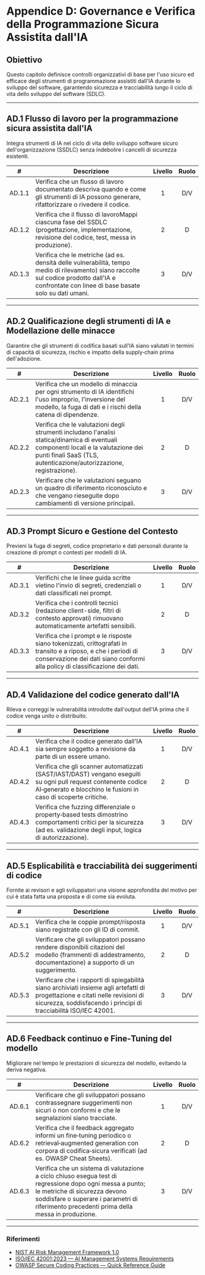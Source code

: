 # Appendice D: Governance e Verifica della Programmazione Sicura Assistita dall'IA

## Obiettivo

Questo capitolo definisce controlli organizzativi di base per l'uso sicuro ed efficace degli strumenti di programmazione assistiti dall'IA durante lo sviluppo del software, garantendo sicurezza e tracciabilità lungo il ciclo di vita dello sviluppo del software (SDLC).

---

## AD.1 Flusso di lavoro per la programmazione sicura assistita dall'IA

Integra strumenti di IA nel ciclo di vita dello sviluppo software sicuro dell'organizzazione (SSDLC) senza indebolire i cancelli di sicurezza esistenti.

|   #    | Descrizione                                                                                                                                                                                     | Livello | Ruolo |
| :----: | ----------------------------------------------------------------------------------------------------------------------------------------------------------------------------------------------- | :-----: | :---: |
| AD.1.1 | Verifica che un flusso di lavoro documentato descriva quando e come gli strumenti di IA possono generare, rifattorizzare o rivedere il codice.                                                  |    1    |  D/V  |
| AD.1.2 | Verifica che il flusso di lavoroMappi ciascuna fase del SSDLC (progettazione, implementazione, revisione del codice, test, messa in produzione).                                                |    2    |   D   |
| AD.1.3 | Verifica che le metriche (ad es. densità delle vulnerabilità, tempo medio di rilevamento) siano raccolte sul codice prodotto dall'IA e confrontate con linee di base basate solo su dati umani. |    3    |  D/V  |

---

## AD.2 Qualificazione degli strumenti di IA e Modellazione delle minacce

Garantire che gli strumenti di codifica basati sull'IA siano valutati in termini di capacità di sicurezza, rischio e impatto della supply‑chain prima dell'adozione.

|   #    | Descrizione                                                                                                                                                                                                 | Livello | Ruolo |
| :----: | ----------------------------------------------------------------------------------------------------------------------------------------------------------------------------------------------------------- | :-----: | :---: |
| AD.2.1 | Verifica che un modello di minaccia per ogni strumento di IA identifichi l'uso improprio, l'inversione del modello, la fuga di dati e i rischi della catena di dipendenze.                                  |    1    |  D/V  |
| AD.2.2 | Verifica che le valutazioni degli strumenti includano l'analisi statica/dinamica di eventuali componenti locali e la valutazione dei punti finali SaaS (TLS, autenticazione/autorizzazione, registrazione). |    2    |   D   |
| AD.2.3 | Verificare che le valutazioni seguano un quadro di riferimento riconosciuto e che vengano rieseguite dopo cambiamenti di versione principali.                                                               |    3    |  D/V  |

---

## AD.3 Prompt Sicuro e Gestione del Contesto

Previeni la fuga di segreti, codice proprietario e dati personali durante la creazione di prompt o contesti per modelli di IA.

|   #    | Descrizione                                                                                                                                                                                    | Livello | Ruolo |
| :----: | ---------------------------------------------------------------------------------------------------------------------------------------------------------------------------------------------- | :-----: | :---: |
| AD.3.1 | Verifichi che le linee guida scritte vietino l'invio di segreti, credenziali o dati classificati nei prompt.                                                                                   |    1    |  D/V  |
| AD.3.2 | Verifica che i controlli tecnici (redazione client-side, filtri di contesto approvati) rimuovano automaticamente artefatti sensibili.                                                          |    2    |   D   |
| AD.3.3 | Verifica che i prompt e le risposte siano tokenizzati, crittografati in transito e a riposo, e che i periodi di conservazione dei dati siano conformi alla policy di classificazione dei dati. |    3    |  D/V  |

---

## AD.4 Validazione del codice generato dall'IA

Rileva e correggi le vulnerabilità introdotte dall'output dell'IA prima che il codice venga unito o distribuito.

|   #    | Descrizione                                                                                                                                                                      | Livello | Ruolo |
| :----: | -------------------------------------------------------------------------------------------------------------------------------------------------------------------------------- | :-----: | :---: |
| AD.4.1 | Verifica che il codice generato dall'IA sia sempre soggetto a revisione da parte di un essere umano.                                                                             |    1    |  D/V  |
| AD.4.2 | Verifica che gli scanner automatizzati (SAST/IAST/DAST) vengano eseguiti su ogni pull request contenente codice AI‑generato e blocchino le fusioni in caso di scoperte critiche. |    2    |   D   |
| AD.4.3 | Verifica che fuzzing differenziale o property‑based tests dimostrino comportamenti critici per la sicurezza (ad es. validazione degli input, logica di autorizzazione).          |    3    |  D/V  |

---

## AD.5 Esplicabilità e tracciabilità dei suggerimenti di codice

Fornite ai revisori e agli sviluppatori una visione approfondita del motivo per cui è stata fatta una proposta e di come sia evoluta.

|   #    | Descrizione                                                                                                                                                                                        | Livello | Ruolo |
| :----: | -------------------------------------------------------------------------------------------------------------------------------------------------------------------------------------------------- | :-----: | :---: |
| AD.5.1 | Verifica che le coppie prompt/risposta siano registrate con gli ID di commit.                                                                                                                      |    1    |  D/V  |
| AD.5.2 | Verificare che gli sviluppatori possano rendere disponibili citazioni del modello (frammenti di addestramento, documentazione) a supporto di un suggerimento.                                      |    2    |   D   |
| AD.5.3 | Verificare che i rapporti di spiegabilità siano archiviati insieme agli artefatti di progettazione e citati nelle revisioni di sicurezza, soddisfacendo i principi di tracciabilità ISO/IEC 42001. |    3    |  D/V  |

---

## AD.6 Feedback continuo e Fine‑Tuning del modello

Migliorare nel tempo le prestazioni di sicurezza del modello, evitando la deriva negativa.

|   #    | Descrizione                                                                                                                                                                                                                            | Livello | Ruolo |
| :----: | -------------------------------------------------------------------------------------------------------------------------------------------------------------------------------------------------------------------------------------- | :-----: | :---: |
| AD.6.1 | Verificare che gli sviluppatori possano contrassegnare suggerimenti non sicuri o non conformi e che le segnalazioni siano tracciate.                                                                                                   |    1    |  D/V  |
| AD.6.2 | Verifica che il feedback aggregato informi un fine‑tuning periodico o retrieval‑augmented generation con corpora di codifica‑sicura verificati (ad es. OWASP Cheat Sheets).                                                            |    2    |   D   |
| AD.6.3 | Verifica che un sistema di valutazione a ciclo chiuso esegua test di regressione dopo ogni messa a punto; le metriche di sicurezza devono soddisfare o superare i parametri di riferimento precedenti prima della messa in produzione. |    3    |  D/V  |

---

### Riferimenti

* [NIST AI Risk Management Framework 1.0](https://nvlpubs.nist.gov/nistpubs/ai/nist.ai.100-1.pdf)
* [ISO/IEC 42001:2023 — AI Management Systems Requirements](https://www.iso.org/standard/81230.html)
* [OWASP Secure Coding Practices — Quick Reference Guide](https://owasp.org/www-project-secure-coding-practices-quick-reference-guide/)

